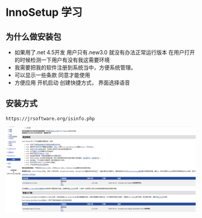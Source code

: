 # InnoSetup 学习

## 为什么做安装包
* 如果用了.net 4.5开发 用户只有.new3.0 就没有办法正常运行版本 在用户打开的时候检测一下用户有没有我这需要环境
* 我需要把我的软件注册到系统当中，方便系统管理。
* 可以显示一些条款 同意才能使用
* 方便应用  开机启动  创建快捷方式， 界面选择语音
## 安装方式
```
https://jrsoftware.org/isinfo.php
```
![avatar](./img/微信截图_20200803145342.png)